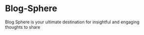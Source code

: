 # Blog-Sphere
Blog Sphere is your ultimate destination for insightful and engaging thoughts to share
